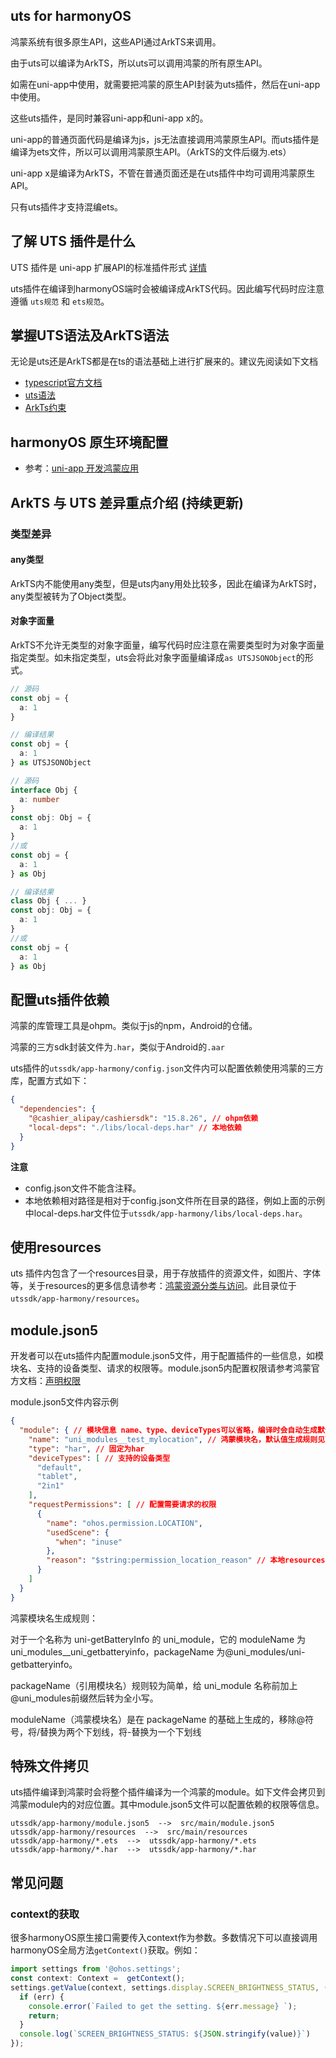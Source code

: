 ## uts for harmonyOS

鸿蒙系统有很多原生API，这些API通过ArkTS来调用。

由于uts可以编译为ArkTS，所以uts可以调用鸿蒙的所有原生API。

如需在uni-app中使用，就需要把鸿蒙的原生API封装为uts插件，然后在uni-app中使用。

这些uts插件，是同时兼容uni-app和uni-app x的。

uni-app的普通页面代码是编译为js，js无法直接调用鸿蒙原生API。而uts插件是编译为ets文件，所以可以调用鸿蒙原生API。（ArkTS的文件后缀为.ets）

uni-app x是编译为ArkTS，不管在普通页面还是在uts插件中均可调用鸿蒙原生API。

只有uts插件才支持混编ets。

## 了解 UTS 插件是什么

UTS 插件是 uni-app 扩展API的标准插件形式 [详情](./uts-plugin.md)

uts插件在编译到harmonyOS端时会被编译成ArkTS代码。因此编写代码时应注意遵循 `uts规范` 和 `ets规范`。

## 掌握UTS语法及ArkTS语法

无论是uts还是ArkTS都是在ts的语法基础上进行扩展来的。建议先阅读如下文档

- [typescript官方文档](https://www.typescriptlang.org/zh/docs/)
- [uts语法](https://doc.dcloud.net.cn/uni-app-x/uts/)
- [ArkTs约束](https://developer.huawei.com/consumer/cn/doc/harmonyos-guides/typescript-to-arkts-migration-guide-0000001820879565)

## harmonyOS 原生环境配置

- 参考：[uni-app 开发鸿蒙应用](https://uniapp.dcloud.net.cn/tutorial/harmony/dev.html)

## ArkTS 与 UTS 差异重点介绍 (持续更新)

### 类型差异

#### any类型

ArkTS内不能使用any类型，但是uts内any用处比较多，因此在编译为ArkTS时，any类型被转为了Object类型。

#### 对象字面量

ArkTS不允许无类型的对象字面量，编写代码时应注意在需要类型时为对象字面量指定类型。如未指定类型，uts会将此对象字面量编译成`as UTSJSONObject`的形式。

```ts
// 源码
const obj = {
  a: 1
}

// 编译结果
const obj = {
  a: 1
} as UTSJSONObject
```

```ts
// 源码
interface Obj {
  a: number
}
const obj: Obj = {
  a: 1
}
//或
const obj = {
  a: 1
} as Obj

// 编译结果
class Obj { ... }
const obj: Obj = {
  a: 1
}
//或
const obj = {
  a: 1
} as Obj
```

## 配置uts插件依赖

鸿蒙的库管理工具是ohpm。类似于js的npm，Android的仓储。

鸿蒙的三方sdk封装文件为`.har`，类似于Android的`.aar`

uts插件的`utssdk/app-harmony/config.json`文件内可以配置依赖使用鸿蒙的三方库，配置方式如下：

```json
{
  "dependencies": {
    "@cashier_alipay/cashiersdk": "15.8.26", // ohpm依赖
    "local-deps": "./libs/local-deps.har" // 本地依赖
  }
}
```

**注意**

- config.json文件不能含注释。
- 本地依赖相对路径是相对于config.json文件所在目录的路径，例如上面的示例中local-deps.har文件位于`utssdk/app-harmony/libs/local-deps.har`。

## 使用resources

uts 插件内包含了一个resources目录，用于存放插件的资源文件，如图片、字体等，关于resources的更多信息请参考：[鸿蒙资源分类与访问](https://developer.huawei.com/consumer/cn/doc/harmonyos-guides-V5/resource-categories-and-access-V5)。此目录位于`utssdk/app-harmony/resources`。

## module.json5

开发者可以在uts插件内配置module.json5文件，用于配置插件的一些信息，如模块名、支持的设备类型、请求的权限等。module.json5内配置权限请参考鸿蒙官方文档：[声明权限](https://developer.huawei.com/consumer/cn/doc/harmonyos-guides-V5/declare-permissions-V5)

module.json5文件内容示例

```json
{
  "module": { // 模块信息 name、type、deviceTypes可以省略，编译时会自动生成默认值
    "name": "uni_modules__test_mylocation", // 鸿蒙模块名，默认值生成规则见下文
    "type": "har", // 固定为har
    "deviceTypes": [ // 支持的设备类型
      "default",
      "tablet",
      "2in1"
    ],
    "requestPermissions": [ // 配置需要请求的权限
      {
        "name": "ohos.permission.LOCATION",
        "usedScene": {
          "when": "inuse"
        },
        "reason": "$string:permission_location_reason" // 本地resources内的字符串
      }
    ]
  }
}
```

鸿蒙模块名生成规则：

对于一个名称为 uni-getBatteryInfo 的 uni_module，它的 moduleName 为uni_modules__uni_getbatteryinfo，packageName 为@uni_modules/uni-getbatteryinfo。

packageName（引用模块名）规则较为简单，给 uni_module 名称前加上@uni_modules前缀然后转为全小写。

moduleName（鸿蒙模块名）是在 packageName 的基础上生成的，移除@符号，将/替换为两个下划线，将-替换为一个下划线

## 特殊文件拷贝

uts插件编译到鸿蒙时会将整个插件编译为一个鸿蒙的module。如下文件会拷贝到鸿蒙module内的对应位置。其中module.json5文件可以配置依赖的权限等信息。

```text
utssdk/app-harmony/module.json5  -->  src/main/module.json5
utssdk/app-harmony/resources  -->  src/main/resources
utssdk/app-harmony/*.ets  -->  utssdk/app-harmony/*.ets
utssdk/app-harmony/*.har  -->  utssdk/app-harmony/*.har
```

## 常见问题

### context的获取

很多harmonyOS原生接口需要传入context作为参数。多数情况下可以直接调用harmonyOS全局方法`getContext()`获取。例如：

```ts
import settings from '@ohos.settings';
const context: Context =  getContext();
settings.getValue(context, settings.display.SCREEN_BRIGHTNESS_STATUS, (err, value) => {
  if (err) {
    console.error(`Failed to get the setting. ${err.message} `);
    return;
  }
  console.log(`SCREEN_BRIGHTNESS_STATUS: ${JSON.stringify(value)}`)
});
```